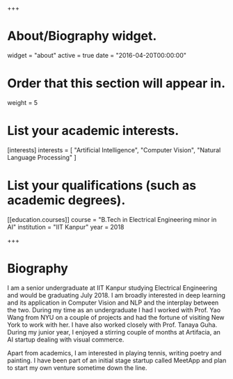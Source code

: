 +++
# About/Biography widget.
widget = "about"
active = true
date = "2016-04-20T00:00:00"

# Order that this section will appear in.
weight = 5

# List your academic interests.
[interests]
  interests = [
    "Artificial Intelligence",
    "Computer Vision",
    "Natural Language Processing"
  ]

# List your qualifications (such as academic degrees).
[[education.courses]]
  course = "B.Tech in Electrical Engineering minor in AI"
  institution = "IIT Kanpur"
  year = 2018


 
+++

# Biography

I am a senior undergraduate at IIT Kanpur studying Electrical Engineering and would be graduating July 2018. I am broadly interested in deep learning and its application in Computer Vision and NLP and the interplay between the two. During my time as an undergraduate I had I worked with Prof. Yao Wang from NYU on a couple of projects and had the fortune of visiting New York to work with her. I have also worked closely with Prof. Tanaya Guha. During my junior year, I enjoyed a stirring couple of months at Artifacia, an AI startup dealing with visual commerce. 

Apart from academics, I am interested in playing tennis, writing poetry and painting. I have been part of an initial stage startup called MeetApp and plan to start my own venture sometime down the line.